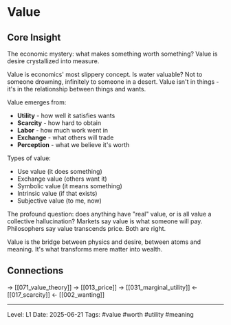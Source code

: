 # Value

## Core Insight
The economic mystery: what makes something worth something? Value is desire crystallized into measure.

Value is economics' most slippery concept. Is water valuable? Not to someone drowning, infinitely to someone in a desert. Value isn't in things - it's in the relationship between things and wants.

Value emerges from:
- **Utility** - how well it satisfies wants
- **Scarcity** - how hard to obtain
- **Labor** - how much work went in
- **Exchange** - what others will trade
- **Perception** - what we believe it's worth

Types of value:
- Use value (it does something)
- Exchange value (others want it)
- Symbolic value (it means something)
- Intrinsic value (if that exists)
- Subjective value (to me, now)

The profound question: does anything have "real" value, or is all value a collective hallucination? Markets say value is what someone will pay. Philosophers say value transcends price. Both are right.

Value is the bridge between physics and desire, between atoms and meaning. It's what transforms mere matter into wealth.

## Connections
→ [[071_value_theory]]
→ [[013_price]]
→ [[031_marginal_utility]]
← [[017_scarcity]]
← [[002_wanting]]

---
Level: L1
Date: 2025-06-21
Tags: #value #worth #utility #meaning